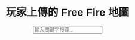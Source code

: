 <!DOCTYPE html>
<html lang="zh-TW">
<head>
    <meta charset="UTF-8">
    <meta name="viewport" content="width=device-width, initial-scale=1.0">
    <title>Free Fire 創意地圖</title>
    <style>
        body { font-family: Arial, sans-serif; text-align: center; }
        .map-card { border: 1px solid #ddd; padding: 10px; margin: 10px; display: inline-block; width: 300px; }
        .map-card img { max-width: 100%; height: auto; }
        .delete-btn { background-color: red; color: white; border: none; padding: 5px; cursor: pointer; }
    </style>
</head>
<body>
    <h1>玩家上傳的 Free Fire 地圖</h1>
    <!-- 搜索功能 -->
    <input type="text" id="search-box" placeholder="輸入關鍵字搜尋..." onkeyup="searchMaps()">
    <div id="maps-container"></div>
    <script>
        // 使用新的 Google Apps Script API 連結
        const apiUrl = "https://script.google.com/macros/s/AKfycbxRs1qtaNJs58CW8k_XalVmTZYJ3kpiA4Drw-T9bx0XLBtZs1SG4rDi9aq1EHp1fb6YQQ/exec";
        async function fetchMaps() {
            try {
                const response = await fetch(apiUrl);
                const data = await response.json();
                displayMaps(data);
            } catch (error) {
                console.error("讀取地圖失敗", error);
            }
        }
        function displayMaps(data) {
            let container = document.getElementById("maps-container");
            container.innerHTML = "";
            data.forEach(item => {
                let mapCard = document.createElement("div");
                mapCard.className = "map-card";
                mapCard.innerHTML = `
                    <h3>${item.map_name}</h3>
                    <p><b>作者：</b>${item.name}</p>
                    <p><b>簡介：</b>${item.description}</p>
                    <p><b>地圖代碼：</b>${item.code}</p>
                    <img src="${item.image}" alt="地圖圖片">
                    <br>
                    <button class="delete-btn" onclick="deleteMap('${item.id}')">刪除</button>
                `;
                container.appendChild(mapCard);
            });
        }
        function searchMaps() {
            let searchText = document.getElementById("search-box").value.toLowerCase();
            let cards = document.getElementsByClassName("map-card");
            Array.from(cards).forEach(card => {
                let text = card.innerText.toLowerCase();
                card.style.display = text.includes(searchText) ? "block" : "none";
            });
        }
        async function deleteMap(id) {
            let password = prompt("請輸入管理者密碼刪除內容:");
            if (password !== "your_admin_password") {
                alert("密碼錯誤，無法刪除！");
                return;
            }
            await fetch(apiUrl + `?delete=${id}`, { method: "GET" });
            alert("已刪除！");
            fetchMaps(); // 重新載入資料
        }
        fetchMaps(); // 載入地圖資料
    </script>
</body>
</html>
